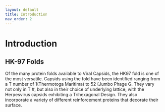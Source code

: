 ```yaml
---
layout: default
title: Introduction
nav_order: 2
---
```


# Introduction

## HK-97 Folds

Of the many protein folds available to Viral Capsids, the HK97 fold is one of the most versatile. Capsids using the 
fold have been identified ranging from a T number of 1(Thermotoga Maritima) to 52 (Jumbo Phage G. They vary not only in
T #, but also in their choice of underlying lattice, with the Herpesvirus capsids exhibiting a Trihexagonal Design. 
They also incorporate a variety of different reinforcement proteins that decorate their surface.

## 